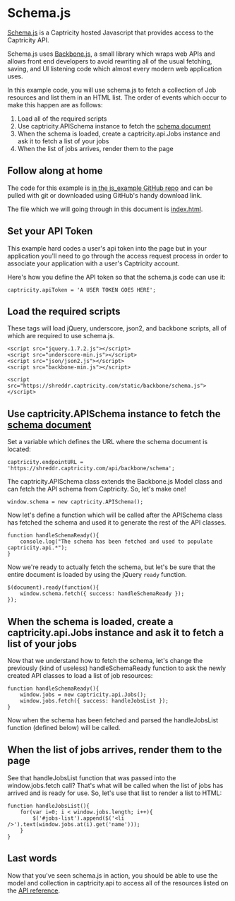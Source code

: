 # Schema.js

[Schema.js](https://shreddr.captricity.com/static/backbone/schema.js) is a Captricity hosted Javascript that provides access to the Captricity API.

Schema.js uses [Backbone.js](http://backbonejs.org/), a small library which wraps web APIs and allows front end developers to avoid rewriting all of the usual fetching, saving, and UI listening code which almost every modern web application uses.

In this example code, you will use schema.js to fetch a collection of Job resources and list them in an HTML list.  The order of events which occur to make this happen are as follows:

1. Load all of the required scripts
1. Use captricity.APISchema instance to fetch the [schema document](https://shreddr.captricity.com/api/backbone/schema)
1. When the schema is loaded, create a captricity.api.Jobs instance and ask it to fetch a list of your jobs
1. When the list of jobs arrives, render them to the page

## Follow along at home

The code for this example is [in the js_example GitHub repo](https://github.com/Captricity/js_example) and can be pulled with git or downloaded using GitHub's handy download link.

The file which we will going through in this document is [index.html](https://github.com/Captricity/js_example/blob/master/index.html).

## Set your API Token

This example hard codes a user's api token into the page but in your application you'll need to go through the access request process in order to associate your application with a user's Captricity account.

Here's how you define the API token so that the schema.js code can use it:

	captricity.apiToken = 'A USER TOKEN GOES HERE';

## Load the required scripts

These tags will load jQuery, underscore, json2, and backbone scripts, all of which are required to use schema.js.

    <script src="jquery.1.7.2.js"></script>
    <script src="underscore-min.js"></script>
    <script src="json/json2.js"></script>
    <script src="backbone-min.js"></script>

    <script src="https://shreddr.captricity.com/static/backbone/schema.js"></script>

## Use captricity.APISchema instance to fetch the [schema document](https://shreddr.captricity.com/api/backbone/schema)

Set a variable which defines the URL where the schema document is located:

	captricity.endpointURL = 'https://shreddr.captricity.com/api/backbone/schema';

The captricity.APISchema class extends the Backbone.js Model class and can fetch the API schema from Captricity.  So, let's make one!

    window.schema = new captricity.APISchema();

Now let's define a function which will be called after the APISchema class has fetched the schema and used it to generate the rest of the API classes.

    function handleSchemaReady(){
        console.log("The schema has been fetched and used to populate captricity.api.*");
    }

Now we're ready to actually fetch the schema, but let's be sure that the entire document is loaded by using the jQuery `ready` function.

    $(document).ready(function(){
        window.schema.fetch({ success: handleSchemaReady });
    });

## When the schema is loaded, create a captricity.api.Jobs instance and ask it to fetch a list of your jobs

Now that we understand how to fetch the schema, let's change the previously (kind of useless) handleSchemaReady function to ask the newly created API classes to load a list of job resources:

    function handleSchemaReady(){
        window.jobs = new captricity.api.Jobs();
        window.jobs.fetch({ success: handleJobsList });
    }

Now when the schema has been fetched and parsed the handleJobsList function (defined below) will be called.

## When the list of jobs arrives, render them to the page

See that handleJobsList function that was passed into the window.jobs.fetch call?  That's what will be called when the list of jobs has arrived and is ready for use.  So, let's use that list to render a list to HTML:

    function handleJobsList(){
        for(var i=0; i < window.jobs.length; i++){
            $('#jobs-list').append($('<li />').text(window.jobs.at(i).get('name')));
        }
    }

## Last words

Now that you've seen schema.js in action, you should be able to use the model and collection in captricity.api to access all of the resources listed on the [API reference](https://shreddr.captricity.com/developer/api-reference/).